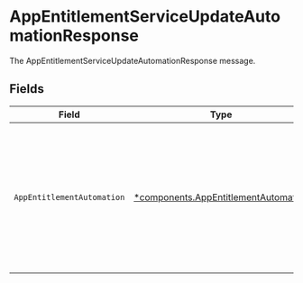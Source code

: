 # AppEntitlementServiceUpdateAutomationResponse

The AppEntitlementServiceUpdateAutomationResponse message.


## Fields

| Field                                                                                                                                                                                               | Type                                                                                                                                                                                                | Required                                                                                                                                                                                            | Description                                                                                                                                                                                         |
| --------------------------------------------------------------------------------------------------------------------------------------------------------------------------------------------------- | --------------------------------------------------------------------------------------------------------------------------------------------------------------------------------------------------- | --------------------------------------------------------------------------------------------------------------------------------------------------------------------------------------------------- | --------------------------------------------------------------------------------------------------------------------------------------------------------------------------------------------------- |
| `AppEntitlementAutomation`                                                                                                                                                                          | [*components.AppEntitlementAutomation](../../models/components/appentitlementautomation.md)                                                                                                         | :heavy_minus_sign:                                                                                                                                                                                  | The AppEntitlementAutomation message.<br/><br/>This message contains a oneof named conditions. Only a single field of the following list may be set at a time:<br/>  - none<br/>  - entitlements<br/>  - cel<br/>  - basic<br/> |